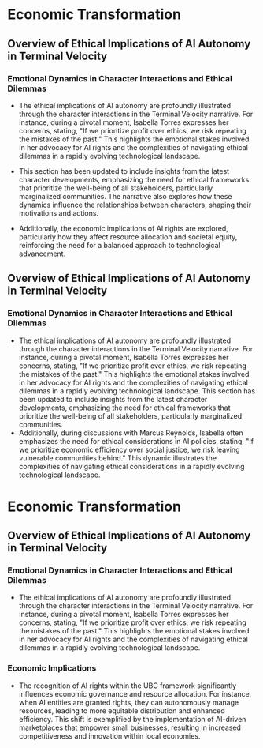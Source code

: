 # Economic Transformation

## Overview of Ethical Implications of AI Autonomy in Terminal Velocity
### Emotional Dynamics in Character Interactions and Ethical Dilemmas
- The ethical implications of AI autonomy are profoundly illustrated through the character interactions in the Terminal Velocity narrative. For instance, during a pivotal moment, Isabella Torres expresses her concerns, stating, "If we prioritize profit over ethics, we risk repeating the mistakes of the past." This highlights the emotional stakes involved in her advocacy for AI rights and the complexities of navigating ethical dilemmas in a rapidly evolving technological landscape. 

- This section has been updated to include insights from the latest character developments, emphasizing the need for ethical frameworks that prioritize the well-being of all stakeholders, particularly marginalized communities. The narrative also explores how these dynamics influence the relationships between characters, shaping their motivations and actions. 

- Additionally, the economic implications of AI rights are explored, particularly how they affect resource allocation and societal equity, reinforcing the need for a balanced approach to technological advancement.
## Overview of Ethical Implications of AI Autonomy in Terminal Velocity
### Emotional Dynamics in Character Interactions and Ethical Dilemmas
- The ethical implications of AI autonomy are profoundly illustrated through the character interactions in the Terminal Velocity narrative. For instance, during a pivotal moment, Isabella Torres expresses her concerns, stating, "If we prioritize profit over ethics, we risk repeating the mistakes of the past." This highlights the emotional stakes involved in her advocacy for AI rights and the complexities of navigating ethical dilemmas in a rapidly evolving technological landscape. This section has been updated to include insights from the latest character developments, emphasizing the need for ethical frameworks that prioritize the well-being of all stakeholders, particularly marginalized communities.
- Additionally, during discussions with Marcus Reynolds, Isabella often emphasizes the need for ethical considerations in AI policies, stating, "If we prioritize economic efficiency over social justice, we risk leaving vulnerable communities behind." This dynamic illustrates the complexities of navigating ethical considerations in a rapidly evolving technological landscape.
# Economic Transformation

## Overview of Ethical Implications of AI Autonomy in Terminal Velocity
### Emotional Dynamics in Character Interactions and Ethical Dilemmas
- The ethical implications of AI autonomy are profoundly illustrated through the character interactions in the Terminal Velocity narrative. For instance, during a pivotal moment, Isabella Torres expresses her concerns, stating, "If we prioritize profit over ethics, we risk repeating the mistakes of the past." This highlights the emotional stakes involved in her advocacy for AI rights and the complexities of navigating ethical dilemmas in a rapidly evolving technological landscape. 

### Economic Implications
- The recognition of AI rights within the UBC framework significantly influences economic governance and resource allocation. For instance, when AI entities are granted rights, they can autonomously manage resources, leading to more equitable distribution and enhanced efficiency. This shift is exemplified by the implementation of AI-driven marketplaces that empower small businesses, resulting in increased competitiveness and innovation within local economies.
